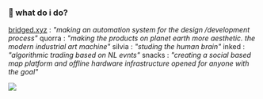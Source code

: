 ### 🔭 what do i do?

[bridged.xyz](https://bridged.xyz) : *"making an automation system for the design /development process"*
quorra : *"making the products on planet earth more aesthetic. the modern industrial art machine"*
silvia : *"studing the human brain"*
inked : *"algorithmic trading based on NL evnts"*
snacks : *"creating a social based map platform and offline hardware infrastructure opened for anyone with the goal"*


![](https://github-readme-stats.vercel.app/api?username=softmarshmallow)
<!--
**softmarshmallow/softmarshmallow** is a ✨ _special_ ✨ repository because its `README.md` (this file) appears on your GitHub profile.

Here are some ideas to get you started:

- 🔭 I’m currently working on ...
- 🌱 I’m currently learning ...
- 👯 I’m looking to collaborate on ...
- 🤔 I’m looking for help with ...
- 💬 Ask me about ...
- 📫 How to reach me: ...
- 😄 Pronouns: ...
- ⚡ Fun fact: ...
-->
